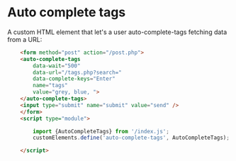 # Auto complete tags

A custom HTML element that let's a user auto-complete-tags fetching data from a URL: 

~~~html
    <form method="post" action="/post.php">
	<auto-complete-tags
		data-wait="500" 
		data-url="/tags.php?search=" 
		data-complete-keys="Enter"
		name="tags" 
		value="grey, blue, ">
	</auto-complete-tags>
	<input type="submit" name="submit" value="send" />
	</form>
	<script type="module">

		import {AutoCompleteTags} from '/index.js';
		customElements.define('auto-complete-tags', AutoCompleteTags);

	</script>

~~~